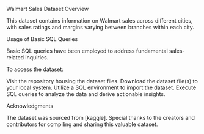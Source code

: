 Walmart Sales Dataset Overview

This dataset contains information on Walmart sales across different cities, with sales ratings and margins varying between branches within each city.

Usage of Basic SQL Queries

Basic SQL queries have been employed to address fundamental sales-related inquiries.

To access the dataset:

Visit the repository housing the dataset files.
Download the dataset file(s) to your local system.
Utilize a SQL environment to import the dataset.
Execute SQL queries to analyze the data and derive actionable insights.

Acknowledgments

The dataset was sourced from [kaggle].
Special thanks to the creators and contributors for compiling and sharing this valuable dataset.

